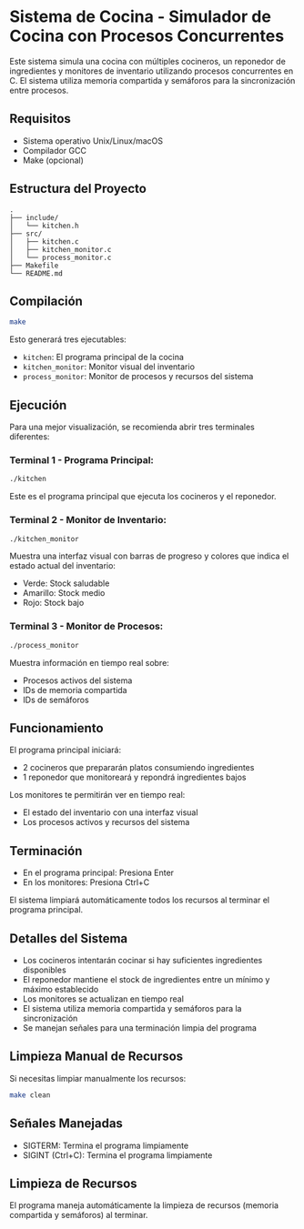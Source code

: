 # Sistema de Cocina - Simulador de Cocina con Procesos Concurrentes

Este sistema simula una cocina con múltiples cocineros, un reponedor de ingredientes y monitores de inventario utilizando procesos concurrentes en C. El sistema utiliza memoria compartida y semáforos para la sincronización entre procesos.

## Requisitos

- Sistema operativo Unix/Linux/macOS
- Compilador GCC
- Make (opcional)

## Estructura del Proyecto

```
.
├── include/
│   └── kitchen.h
├── src/
│   ├── kitchen.c
│   ├── kitchen_monitor.c
│   └── process_monitor.c
├── Makefile
└── README.md
```

## Compilación

```bash
make
```

Esto generará tres ejecutables:
- `kitchen`: El programa principal de la cocina
- `kitchen_monitor`: Monitor visual del inventario
- `process_monitor`: Monitor de procesos y recursos del sistema

## Ejecución

Para una mejor visualización, se recomienda abrir tres terminales diferentes:

### Terminal 1 - Programa Principal:
```bash
./kitchen
```
Este es el programa principal que ejecuta los cocineros y el reponedor.

### Terminal 2 - Monitor de Inventario:
```bash
./kitchen_monitor
```
Muestra una interfaz visual con barras de progreso y colores que indica el estado actual del inventario:
- Verde: Stock saludable
- Amarillo: Stock medio
- Rojo: Stock bajo

### Terminal 3 - Monitor de Procesos:
```bash
./process_monitor
```
Muestra información en tiempo real sobre:
- Procesos activos del sistema
- IDs de memoria compartida
- IDs de semáforos

## Funcionamiento

El programa principal iniciará:
- 2 cocineros que prepararán platos consumiendo ingredientes
- 1 reponedor que monitoreará y repondrá ingredientes bajos

Los monitores te permitirán ver en tiempo real:
- El estado del inventario con una interfaz visual
- Los procesos activos y recursos del sistema

## Terminación

- En el programa principal: Presiona Enter
- En los monitores: Presiona Ctrl+C

El sistema limpiará automáticamente todos los recursos al terminar el programa principal.

## Detalles del Sistema

- Los cocineros intentarán cocinar si hay suficientes ingredientes disponibles
- El reponedor mantiene el stock de ingredientes entre un mínimo y máximo establecido
- Los monitores se actualizan en tiempo real
- El sistema utiliza memoria compartida y semáforos para la sincronización
- Se manejan señales para una terminación limpia del programa

## Limpieza Manual de Recursos

Si necesitas limpiar manualmente los recursos:
```bash
make clean
```

## Señales Manejadas

- SIGTERM: Termina el programa limpiamente
- SIGINT (Ctrl+C): Termina el programa limpiamente

## Limpieza de Recursos

El programa maneja automáticamente la limpieza de recursos (memoria compartida y semáforos) al terminar. 